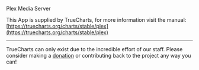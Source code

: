 Plex Media Server

This App is supplied by TrueCharts, for more information visit the manual: [https://truecharts.org/charts/stable/plex](https://truecharts.org/charts/stable/plex)

---

TrueCharts can only exist due to the incredible effort of our staff.
Please consider making a [donation](https://truecharts.org/sponsor) or contributing back to the project any way you can!

